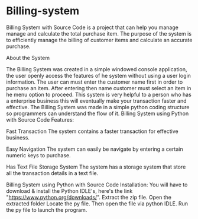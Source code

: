 # Billing-system

Billing System with Source Code is a project that can help you manage manage and calculate the total purchase item. The purpose of the system is to efficiently manage the billing of customer items and calculate an accurate purchase.

About the System

The Billing System was created in a simple windowed console application, the user openly access the features of he system without using a user login information. The user can must enter the customer name first in order to purchase an item. After entering then name customer must select an item in he menu option to proceed. This system is very helpful to a person who has a enterprise business this will eventually make your transaction faster and effective. The Billing System was made in a simple python coding structure so programmers can understand the flow of it.
Billing System using Python with Source Code Features:

Fast Transaction
The system contains a faster transaction for effective business.

Easy Navigation
The system can easily be navigate by entering a certain numeric keys to purchase.

Has Text File Storage System
The system has a storage system that store all the transaction details in a text file.

Billing System using Python with Source Code Installation:
You will have to download & install the Python IDLE's, here's the link "https://www.python.org/downloads/".
Extract the zip file.
Open the extracted folder
Locate the py file.
Then open the file via python IDLE.
Run the py file to launch the program.
